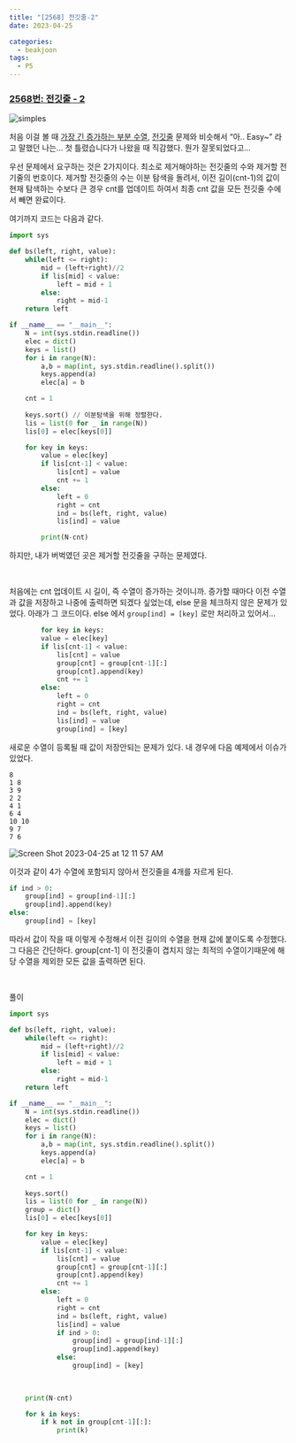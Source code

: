 ```yaml
---
title: "[2568] 전깃줄-2"
date: 2023-04-25

categories:
  - beakjoon
tags:
  - P5
---
```


### [2568번: 전깃줄 - 2](https://www.acmicpc.net/problem/2568)


![simples](https://user-images.githubusercontent.com/47859845/234193906-aeaab9e3-935d-48de-95ca-4d8b0646373c.jpeg)

처음 이걸 볼 때 [가장 긴 증가하는 부분 수열](https://www.acmicpc.net/problem/12738), [전깃줄](https://www.acmicpc.net/problem/1365) 문제와 비슷해서 “아.. Easy~” 라고 말했던 나는… 첫 틀렸습니다가 나왔을 때 직감했다. 뭔가 잘못되었다고… 


우선 문제에서 요구하는 것은 2가지이다. 최소로 제거해야하는 전깃줄의 수와 제거할 전기줄의 번호이다. 제거할 전깃줄의 수는 이분 탐색을 돌려서, 이전 길이(cnt-1)의 값이 현재 탐색하는 수보다 큰 경우 cnt를 업데이트 하여서 최종 cnt 값을 모든 전깃줄 수에서 빼면 완료이다.

여기까지 코드는 다음과 같다.
```python
import sys

def bs(left, right, value):
    while(left <= right):
        mid = (left+right)//2
        if lis[mid] < value:
            left = mid + 1
        else:
            right = mid-1
    return left

if __name__ == "__main__":
    N = int(sys.stdin.readline())
    elec = dict()
    keys = list()
    for i in range(N):
        a,b = map(int, sys.stdin.readline().split())
        keys.append(a)
        elec[a] = b

    cnt = 1
        
    keys.sort() // 이분탐색을 위해 정렬한다.
    lis = list(0 for _ in range(N))
    lis[0] = elec[keys[0]]

    for key in keys:
        value = elec[key]
        if lis[cnt-1] < value:
            lis[cnt] = value
            cnt += 1
        else:
            left = 0
            right = cnt
            ind = bs(left, right, value)
            lis[ind] = value

        print(N-cnt)
```

하지만, 내가 버벅였던 곳은 제거할 전깃줄을 구하는 문제였다.

    
<br>

처음에는 cnt 업데이트 시 길이, 즉 수열이 증가하는 것이니까. 증가할 때마다 이전 수열과 값을 저장하고 나중에 출력하면 되겠다 싶었는데, else 문을 체크하지 않은 문제가 있었다. 아래가 그 코드이다. else 에서 `group[ind] = [key]` 로만 처리하고 있어서...
```python
        for key in keys:
        value = elec[key]
        if lis[cnt-1] < value:
            lis[cnt] = value
            group[cnt] = group[cnt-1][:]
            group[cnt].append(key)
            cnt += 1
        else:
            left = 0
            right = cnt
            ind = bs(left, right, value)
            lis[ind] = value
            group[ind] = [key]
```

새로운 수열이 등록될 때 값이 저장안되는 문제가 있다. 내 경우에 다음 예제에서 이슈가 있었다.

```
8
1 8
3 9
2 2
4 1
6 4
10 10
9 7
7 6

```

![Screen Shot 2023-04-25 at 12 11 57 AM](https://user-images.githubusercontent.com/47859845/234194200-266a1f75-6c5d-4c8d-ab9a-abbf73985a46.png)

이것과 같이 4가 수열에 포함되지 않아서 전깃줄을 4개를 자르게 된다.

```python
if ind > 0:
    group[ind] = group[ind-1][:]
    group[ind].append(key)
else:
    group[ind] = [key]
```

따라서 값이 작을 때 이렇게 수정해서 이전 길이의 수열을 현재 값에 붙이도록 수정했다. 그 다음은 간단하다. group[cnt-1] 이 전깃줄이 겹치지 않는 최적의 수열이기때문에 해당 수열을 제외한 모든 값을 출력하면 된다. 
    
<br>

풀이
    
```python
import sys

def bs(left, right, value):
    while(left <= right):
        mid = (left+right)//2
        if lis[mid] < value:
            left = mid + 1
        else:
            right = mid-1
    return left

if __name__ == "__main__":
    N = int(sys.stdin.readline())
    elec = dict()
    keys = list()
    for i in range(N):
        a,b = map(int, sys.stdin.readline().split())
        keys.append(a)
        elec[a] = b

    cnt = 1
        
    keys.sort()
    lis = list(0 for _ in range(N))
    group = dict()
    lis[0] = elec[keys[0]]

    for key in keys:
        value = elec[key]
        if lis[cnt-1] < value:
            lis[cnt] = value
            group[cnt] = group[cnt-1][:]
            group[cnt].append(key)
            cnt += 1
        else:
            left = 0
            right = cnt
            ind = bs(left, right, value)
            lis[ind] = value
            if ind > 0:
                group[ind] = group[ind-1][:]
                group[ind].append(key)
            else:
                group[ind] = [key]
            
            

    print(N-cnt)

    for k in keys:
        if k not in group[cnt-1][:]:
            print(k)
```


<br><br>
